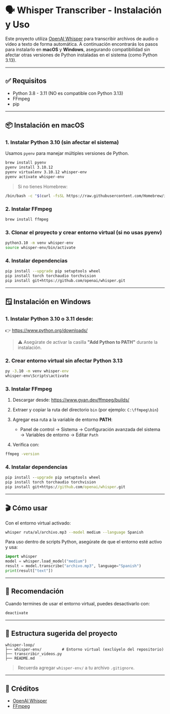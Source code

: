 
# 🗣️ Whisper Transcriber - Instalación y Uso

Este proyecto utiliza [OpenAI Whisper](https://github.com/openai/whisper) para transcribir archivos de audio o video a texto de forma automática. A continuación encontrarás los pasos para instalarlo en **macOS** y **Windows**, asegurando compatibilidad sin afectar otras versiones de Python instaladas en el sistema (como Python 3.13).

---

## ✅ Requisitos

- Python 3.8 - 3.11 (NO es compatible con Python 3.13)
- FFmpeg
- pip

---

## 📦 Instalación en macOS

### 1. Instalar Python 3.10 (sin afectar el sistema)
Usamos `pyenv` para manejar múltiples versiones de Python.

```bash
brew install pyenv
pyenv install 3.10.12
pyenv virtualenv 3.10.12 whisper-env
pyenv activate whisper-env
```

> Si no tienes Homebrew:
```bash
/bin/bash -c "$(curl -fsSL https://raw.githubusercontent.com/Homebrew/install/HEAD/install.sh)"
```

### 2. Instalar FFmpeg

```bash
brew install ffmpeg
```

### 3. Clonar el proyecto y crear entorno virtual (si no usas pyenv)

```bash
python3.10 -m venv whisper-env
source whisper-env/bin/activate
```

### 4. Instalar dependencias

```bash
pip install --upgrade pip setuptools wheel
pip install torch torchaudio torchvision
pip install git+https://github.com/openai/whisper.git
```

---

## 🪟 Instalación en Windows

### 1. Instalar Python 3.10 o 3.11 desde:
👉 https://www.python.org/downloads/

> ⚠️ Asegúrate de activar la casilla **"Add Python to PATH"** durante la instalación.

### 2. Crear entorno virtual sin afectar Python 3.13

```cmd
py -3.10 -m venv whisper-env
whisper-env\Scripts\activate
```

### 3. Instalar FFmpeg

1. Descargar desde: https://www.gyan.dev/ffmpeg/builds/
2. Extraer y copiar la ruta del directorio `bin` (por ejemplo: `C:\ffmpeg\bin`)
3. Agregar esa ruta a la variable de entorno **PATH**:
   - Panel de control → Sistema → Configuración avanzada del sistema → Variables de entorno → Editar `Path`

4. Verifica con:

```cmd
ffmpeg -version
```

### 4. Instalar dependencias

```cmd
pip install --upgrade pip setuptools wheel
pip install torch torchaudio torchvision
pip install git+https://github.com/openai/whisper.git
```

---

## 🎬 Cómo usar

Con el entorno virtual activado:

```bash
whisper ruta/al/archivo.mp3 --model medium --language Spanish
```

Para uso dentro de scripts Python, asegúrate de que el entorno esté activo y usa:

```python
import whisper
model = whisper.load_model("medium")
result = model.transcribe("archivo.mp3", language="Spanish")
print(result["text"])
```

---

## 🧹 Recomendación

Cuando termines de usar el entorno virtual, puedes desactivarlo con:

```bash
deactivate
```

---

## 📂 Estructura sugerida del proyecto

```
whisper-loop/
├── whisper-env/         # Entorno virtual (exclúyelo del repositorio)
├── transcribir_videos.py
├── README.md
```

> Recuerda agregar `whisper-env/` a tu archivo `.gitignore`.

---

## 🚀 Créditos

- [OpenAI Whisper](https://github.com/openai/whisper)
- [FFmpeg](https://ffmpeg.org/)
